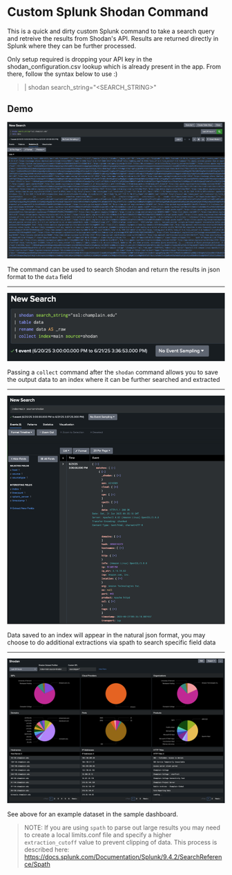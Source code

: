 # Custom Splunk Shodan Command
This is a quick and dirty custom Splunk command to take a search query and retreive the results from Shodan's API. Results are returned directly in Splunk where they can be further processed.

Only setup required is dropping your API key in the shodan_configuration.csv lookup which is already present in the app. From there, follow the syntax below to use :)

> | shodan search_string="<SEARCH_STRING>"

## Demo
![Alt text](Demo1.png)

The command can be used to search Shodan and return the results in json format to the `data` field

---
![Alt text](Demo2.png)

Passing a `collect` command after the `shodan` command allows you to save the output data to an index where it can be further searched and extracted

---
![Alt text](Demo3.png)

Data saved to an index will appear in the natural json format, you may choose to do additional extractions via spath to search specific field data

---
![Alt text](Demo4.png)

See above for an example dataset in the sample dashboard.
> NOTE: If you are using `spath` to parse out large results you may need to create a local limits.conf file and specify a higher `extraction_cutoff` value to prevent clipping of data. This process is described here: https://docs.splunk.com/Documentation/Splunk/9.4.2/SearchReference/Spath
